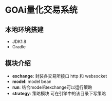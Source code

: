 # GOAi量化交易系统

## 本地环境搭建
+ JDK1.8
+ Gradle

## 模块介绍
+ **exchange**: 封装各交易所接口 http 和 websocket
+ **model**: model bean
+ **run**: 结合model和exchange可以运行策略
+ **strategy**: 策略模块 可在引擎中的该目录下写策略


